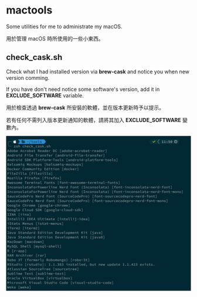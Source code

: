 # mactools

Some utilities for me to administrate my macOS.

用於管理 macOS 時所使用的一些小東西。

## check_cask.sh

Check what I had installed version via **brew-cask** and notice you when new version comming.

If you have don't need notice some software's version, add it in **EXCLUDE_SOFTWARE** variable.

用於檢查透過 **brew-cask** 所安裝的軟體，並在版本更新時予以提示。

若有任何不需列入版本更新通知的軟體，請將其加入 **EXCLUDE_SOFTWARE** 變數內。

![Screenshot](https://raw.githubusercontent.com/AdaHsu/mactools/master/screenshot/check_cask.png)